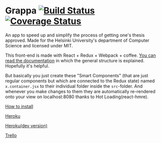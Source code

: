 # Grappa [![Build Status](https://travis-ci.org/ultra-hyper-storm-ohtuprojekti/grappa-front.svg?branch=master)](https://travis-ci.org/ultra-hyper-storm-ohtuprojekti/grappa-front) [![Coverage Status](https://coveralls.io/repos/github/ultra-hyper-storm-ohtuprojekti/grappa-front/badge.svg?branch=master)](https://coveralls.io/github/ultra-hyper-storm-ohtuprojekti/grappa-front?branch=master)

An app to speed up and simplify the process of getting one's thesis approved. Made for the Helsinki University's department of Computer Science and licensed under MIT.

This front-end is made with React + Redux + Webpack + coffee. [You can read the documentation](https://github.com/ultra-hyper-storm-ohtuprojekti/grappa-front/blob/master/DOCUMENTATION.md) in which the general structure is explained. Hopefully it's helpful.

But basically you just create these "Smart Components" (that are just regular components but which are connected to the Redux state) named ```x.container.jsx``` to their individual folder inside the ```src```-folder. And whenever you make changes to them they are automatically re-rendered onto your view on localhost:8080 thanks to Hot Loading(react-hmre).

[How to install](https://github.com/ultra-hyper-storm-ohtuprojekti/grappa-front/blob/master/INSTALLATION.md)

[Heroku](https://grappa-app.herokuapp.com/)

[Heroku(dev version)](https://grappa-app-dev.herokuapp.com/)

[Trello](https://trello.com/ultrahyperstormohtuprojekti)
